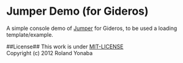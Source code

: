 Jumper Demo (for Gideros)
===========================

A simple console demo of [Jumper](https://github.com/Yonaba/Jumper) for Gideros, to be used a loading template/example.

##License##
This work is under [MIT-LICENSE](http://www.opensource.org/licenses/mit-license.php)<br/>
Copyright (c) 2012 Roland Yonaba<br/>